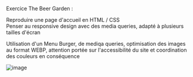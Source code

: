 Exercice The Beer Garden :

Reproduire une page d'accueil en HTML / CSS <br>
Penser au responsive design avec des media queries, adapté à plusieurs tailles d'écran

Utilisation d'un Menu Burger, de mediqa queries, optimisation des images au format WEBP, attention portée sur l'accessibilité du site et coordination des couleurs en conséquence

![image](https://github.com/user-attachments/assets/1988d919-6267-48d9-bb8a-953e869f1da5)
